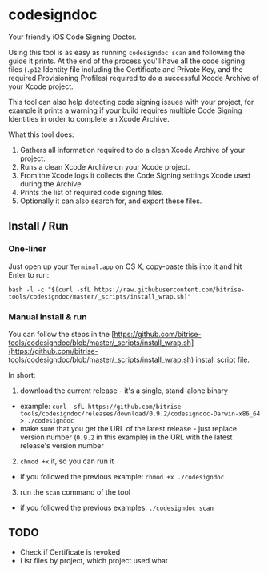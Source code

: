 # codesigndoc

Your friendly iOS Code Signing Doctor.

Using this tool is as easy as running `codesigndoc scan` and following the guide
it prints. At the end of the process you'll have all the code signing files
(`.p12` Identity file including the Certificate and Private Key, and the required Provisioning Profiles)
required to do a successful Xcode Archive of your Xcode project.

This tool can also help detecting code signing issues with your project,
for example it prints a warning if your build requires multiple Code Signing Identities
in order to complete an Xcode Archive.

What this tool does:

1. Gathers all information required to do a clean Xcode Archive of your project.
2. Runs a clean Xcode Archive on your Xcode project.
3. From the Xcode logs it collects the Code Signing settings Xcode used during the Archive.
4. Prints the list of required code signing files.
5. Optionally it can also search for, and export these files.


## Install / Run

### One-liner

Just open up your `Terminal.app` on OS X, copy-paste this into it and
hit Enter to run:

```
bash -l -c "$(curl -sfL https://raw.githubusercontent.com/bitrise-tools/codesigndoc/master/_scripts/install_wrap.sh)"
```

### Manual install & run

You can follow the steps in the [https://github.com/bitrise-tools/codesigndoc/blob/master/_scripts/install_wrap.sh](https://github.com/bitrise-tools/codesigndoc/blob/master/_scripts/install_wrap.sh)
install script file.

In short:

1. download the current release - it's a single, stand-alone binary
  * example: `curl -sfL https://github.com/bitrise-tools/codesigndoc/releases/download/0.9.2/codesigndoc-Darwin-x86_64 > ./codesigndoc`
  * make sure that you get the URL of the latest release - just replace version number (`0.9.2` in this example) in the URL with the latest release's version number
2. `chmod +x` it, so you can run it
  * if you followed the previous example: `chmod +x ./codesigndoc`
3. run the `scan` command of the tool
  * if you followed the previous examples: `./codesigndoc scan`


## TODO

- Check if Certificate is revoked
- List files by project, which project used what
